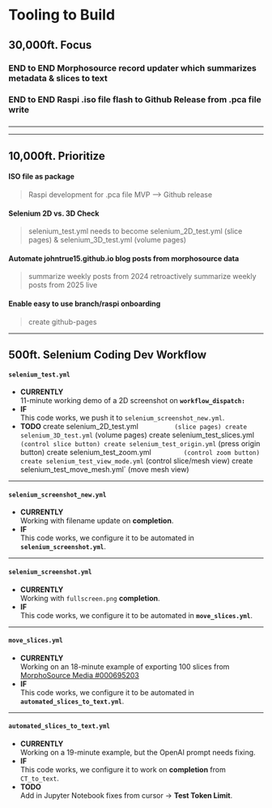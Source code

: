 # Tooling to Build

## 30,000ft. Focus
### END to END Morphosource record updater which summarizes metadata & slices to text


### END to END Raspi .iso file flash to Github Release from .pca file write

### 
---
---

## 10,000ft. Prioritize
#### ISO file as package
> Raspi development for .pca file MVP --> Github release
#### Selenium 2D vs. 3D Check
> selenium_test.yml needs to become selenium_2D_test.yml (slice pages) & selenium_3D_test.yml (volume pages)
#### Automate johntrue15.github.io blog posts from morphosource data
> summarize weekly posts from 2024 retroactively
> summarize weekly posts from 2025 live
#### Enable easy to use branch/raspi onboarding
> create github-pages 

---

##  500ft. Selenium Coding Dev Workflow

#### `selenium_test.yml`
- **CURRENTLY**  
  11-minute working demo of a 2D screenshot on **`workflow_dispatch:`**  
- **IF**  
  This code works, we push it to `selenium_screenshot_new.yml`.
- **TODO**
  create selenium_2D_test.yml`          (slice pages)
  create selenium_3D_test.yml`          (volume pages)
  create selenium_test_slices.yml`       (control slice button)
  create selenium_test_origin.yml`       (press origin button)
  create selenium_test_zoom.yml`         (control zoom button)
  create selenium_test_view_mode.yml`   (control slice/mesh view)
  create selenium_test_move_mesh.yml`   (move mesh view)

---

#### `selenium_screenshot_new.yml`
- **CURRENTLY**  
  Working with filename update on **completion**.  
- **IF**  
  This code works, we configure it to be automated in **`selenium_screenshot.yml`**.

---

#### `selenium_screenshot.yml`
- **CURRENTLY**  
  Working with `fullscreen.png` **completion**.  
- **IF**  
  This code works, we configure it to be automated in **`move_slices.yml`**.

---

#### `move_slices.yml`
- **CURRENTLY**  
  Working on an 18-minute example of exporting 100 slices from  
  [MorphoSource Media #000695203](https://www.morphosource.org/concern/media/000695203?locale=en)  
- **IF**  
  This code works, we configure it to be automated in **`automated_slices_to_text.yml`**.

---

#### `automated_slices_to_text.yml`
- **CURRENTLY**  
  Working on a 19-minute example, but the OpenAI prompt needs fixing.  
- **IF**  
  This code works, we configure it to work on **completion** from `CT_to_text`.  
- **TODO**  
  Add in Jupyter Notebook fixes from cursor → **Test Token Limit**.
